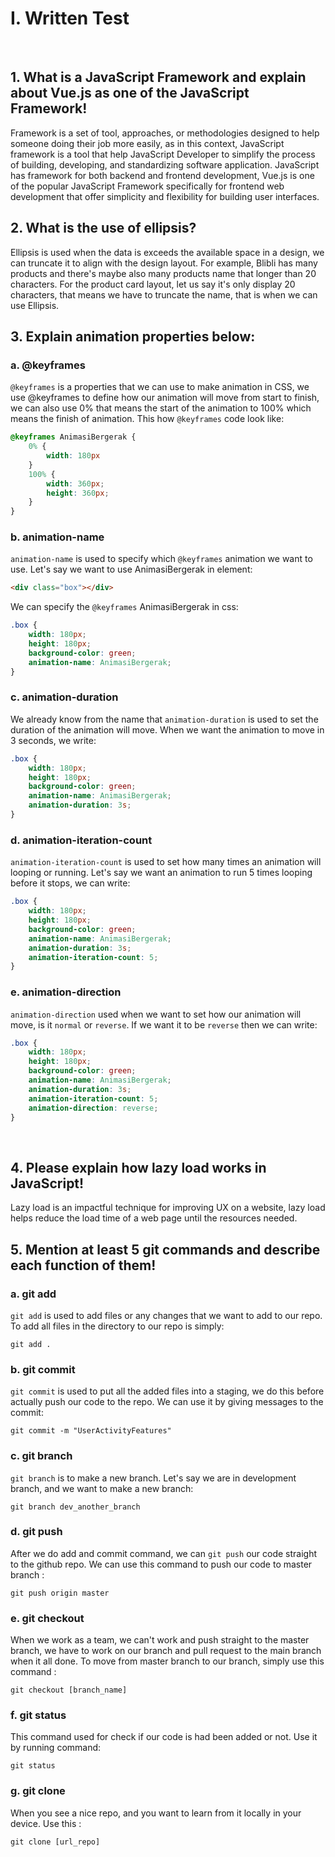 # I. Written Test
<br>

## 1. What is a JavaScript Framework and explain about Vue.js as one of the JavaScript Framework!
Framework is a set of tool, approaches, or methodologies designed to help someone doing their job more easily, as in this context, JavaScript framework is a tool that help JavaScript Developer to simplify the process of building, developing, and standardizing software application. JavaScript has framework for both backend and frontend development, Vue.js is one of the popular JavaScript Framework specifically for frontend web development that offer simplicity and flexibility for building user interfaces. <br>

## 2. What is the use of ellipsis?
Ellipsis is used when the data is exceeds the available space in a design, we can truncate it to align with the design layout.
For example, Blibli has many products and there's maybe also many products name that longer than 20 characters. For the product card layout, let us say it's only display 20 characters, that means we have to truncate the name, that is when we can use Ellipsis. <br>


## 3. Explain animation properties below:
### a. @keyframes
`@keyframes` is a properties that we can use to make animation in CSS, we use @keyframes to define how our animation will move from start to finish, we can also use 0% that means the start of the animation to 100% which means the finish of animation.
This how `@keyframes` code look like:
```css
@keyframes AnimasiBergerak {
    0% {
        width: 180px
    }
    100% {
        width: 360px;
        height: 360px;
    }
}
```

### b. animation-name
`animation-name` is used to specify which `@keyframes` animation we want to use. 
Let's say we want to use AnimasiBergerak in element:
```html
<div class="box"></div>
```
We can specify the `@keyframes` AnimasiBergerak in css:
```css
.box {
    width: 180px;
    height: 180px;
    background-color: green;
    animation-name: AnimasiBergerak;
}
```

### c. animation-duration
We already know from the name that `animation-duration` is used to set the duration of the animation will move.
When we want the animation to move in 3 seconds, we write:
```css
.box {
    width: 180px;
    height: 180px;
    background-color: green;
    animation-name: AnimasiBergerak;
    animation-duration: 3s;
}
```


### d. animation-iteration-count
`animation-iteration-count` is used to set how many times an animation will looping or running. Let's say we want an animation to run 5 times looping before it stops, we can write:
```css
.box {
    width: 180px;
    height: 180px;
    background-color: green;
    animation-name: AnimasiBergerak;
    animation-duration: 3s;
    animation-iteration-count: 5;
}
```

### e. animation-direction
`animation-direction` used when we want to set how our animation will move, is it `normal` or `reverse`.
If we want it to be `reverse` then we can write:
```css
.box {
    width: 180px;
    height: 180px;
    background-color: green;
    animation-name: AnimasiBergerak;
    animation-duration: 3s;
    animation-iteration-count: 5;
    animation-direction: reverse;
}
```
<br>


## 4. Please explain how lazy load works in JavaScript!
Lazy load is an impactful technique for improving UX on a website, lazy load helps reduce the load time of a web page until the resources needed. <br>

## 5. Mention at least 5 git commands and describe each function of them!

### a. git add 
`git add` is used to add files or any changes that we want to add to our repo. To add all files in the directory to our repo is simply:
```git
git add .
```

### b. git commit 
`git commit` is used to put all the added files into a staging, we do this before actually push our code to the repo. We can use it by giving messages to the commit:
```git
git commit -m "UserActivityFeatures"
```
### c. git branch
`git branch` is to make a new branch. Let's say we are in development branch, and we want to make a new branch:
```git
git branch dev_another_branch
```

### d. git push
After we do add and commit command, we can `git push` our code straight to the github repo. We can use this command to push our code to master branch :
```git
git push origin master
```

### e. git checkout
When we work as a team, we can't work and push straight to the master branch, we have to work on our branch and pull request to the main branch when it all done. To move from master branch to our branch, simply use this command :
```git
git checkout [branch_name]
```

### f. git status
This command used for check if our code is had been added or not. Use it by running command:
```git
git status
```

### g. git clone
When you see a nice repo, and you want to learn from it locally in your device. Use this :
```git
git clone [url_repo]
```
